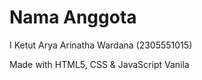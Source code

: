 # Nama Anggota

I Ketut Arya Arinatha Wardana (2305551015)

Made with HTML5, CSS & JavaScript Vanila
